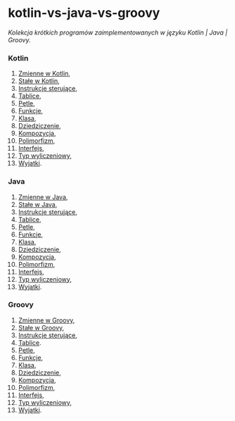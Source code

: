 # kotlin-vs-java-vs-groovy
_Kolekcja krótkich programów zaimplementowanych w języku Kotlin | Java | Groovy._

### Kotlin

01. [Zmienne w Kotlin](./kotlin/KotlinExample01.kt),
02. [Stałe w Kotlin](./kotlin/KotlinExample02.kt),
03. [Instrukcje sterujące](./kotlin/KotlinExample03.kt),
04. [Tablice](./kotlin/KotlinExample04.kt),
05. [Pętle](./kotlin/KotlinExample05.kt),
06. [Funkcje](./kotlin/KotlinExample06.kt),
07. [Klasa](./kotlin/KotlinExample07.kt),
08. [Dziedziczenie](./kotlin/KotlinExample08.kt),
09. [Kompozycja](./kotlin/KotlinExample09.kt),
10. [Polimorfizm](./kotlin/KotlinExample10.kt),
11. [Interfejs](./kotlin/KotlinExample11.kt),
12. [Typ wyliczeniowy](./kotlin/KotlinExample12.kt),
13. [Wyjątki](./kotlin/KotlinExample13.kt).

### Java

01. [Zmienne w Java](./java/JavaExample01.java),
02. [Stałe w Java](./java/JavaExample02.java),
03. [Instrukcje sterujące](./java/JavaExample03.java),
04. [Tablice](./java/JavaExample04.java),
05. [Pętle](./java/JavaExample05.java),
06. [Funkcje](./java/JavaExample06.java),
07. [Klasa](./java/JavaExample07.java),
08. [Dziedziczenie](./java/JavaExample08.java),
09. [Kompozycja](./java/JavaExample09.java),
10. [Polimorfizm](./java/JavaExample10.java),
11. [Interfejs](./java/JavaExample11.java),
12. [Typ wyliczeniowy](./java/JavaExample12.java),
13. [Wyjątki](./java/JavaExample13.java).

### Groovy

01. [Zmienne w Groovy](./groovy/GroovyExample01.groovy),
02. [Stałe w Groovy](./groovy/GroovyExample02.groovy),
03. [Instrukcje sterujące](./groovy/GroovyExample03.groovy),
04. [Tablice](./groovy/GroovyExample04.groovy).
05. [Pętle](./groovy/GroovyExample05.groovy),
06. [Funkcje](./groovy/GroovyExample06.groovy),
07. [Klasa](./groovy/GroovyExample07.groovy),
08. [Dziedziczenie](./groovy/GroovyExample08.groovy),
09. [Kompozycja](./groovy/GroovyExample09.groovy),
10. [Polimorfizm](./groovy/GroovyExample10.groovy),
11. [Interfejs](./groovy/GroovyExample11.groovy),
12. [Typ wyliczeniowy](./groovy/GroovyExample12.groovy),
13. [Wyjątki](./groovy/GroovyExample13.groovy).
